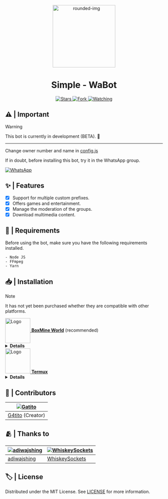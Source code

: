 <p align="center">
    <a href="https://github.com/G4tito/Simple-WaBot/">
        <img src="https://i.ibb.co/JpPw2jg/rounded-img.png" alt="rounded-img" width="200">
    </a>
</p>

<h1 align="center">Simple - WaBot</h1>

<p align="center">
    <a href="https://github.com/G4tito/Simple-WaBot/stargazers/">
        <img title="Stars" src="https://img.shields.io/github/stars/G4tito/Simple-WaBot?&style=social">
    </a>
    <a href="https://github.com/G4tito/Simple-WaBot/network/members">
        <img title="Fork" src="https://img.shields.io/github/forks/G4tito/Simple-WaBot?style=social">
    </a>
    <a href="https://github.com/G4tito/Simple-WaBot/watchers">
        <img title="Watching" src="https://img.shields.io/github/watchers/G4tito/Simple-WaBot?style=social">
    </a>
</p>

## ⚠️ | Important

> [!WARNING]
> This bot is currently in development (BETA). 🍟

---

Change owner number and name in [config.js](https://github.com/G4tito/Simple-WaBot/blob/main/setting.js#L22)

If in doubt, before installing this bot, try it in the WhatsApp group.

[![WhatsApp](https://img.shields.io/badge/Group-25D366?style=for-the-badge&logo=whatsapp&logoColor=white)](https://chat.whatsapp.com/ErHEyrEqcIJCYd1921aYkW)

## ✨ | Features

- [x] Support for multiple custom prefixes.
- [x] Offers games and entertainment.
- [x] Manage the moderation of the groups.
- [x] Download multimedia content.

## 📝 | Requirements

Before using the bot, make sure you have the following requirements installed.

```
- Node JS
- FFmpeg
- Yarn
```

## 📥 | Installation

> [!NOTE]
> It has not yet been purchased whether they are compatible with other platforms.

<a href="https://boxmineworld.com/">
  <img src="https://boxmineworld.com/img/favicon.png" width="80" alt="Logo" style="vertical-align: middle;" />
</a>
<b><a href="https://boxmineworld.com/">BoxMine World</a></b> <span>(recommended)</span>

<details>
  <summary><b>Details</b></summary>

_This bot has been specifically developed to work with this hosting service._

- Official website: [boxmineworld.com](https://boxmineworld.com)
- Dashboard: [dash.boxmineworld.com](https://dash.boxmineworld.com)
- Control panel: [panel.boxmineworld.com](https://panel.boxmineworld.com)

</details>

<a href="https://termux.dev/">
  <img src="https://termux.dev/favicon.ico" width="80" alt="Logo" />
</a>
<b><a href="https://termux.dev/">Termux</a></b>

<details>
 <summary><b>Details</b></summary>

```bash
# Setup Termux storage
termux-setup-storage

# Update and upgrade packages
apt-get update -y && apt-get upgrade -y

# Install necessary packages
pkg install -y git nodejs ffmpeg yarn

# Clone the Simple-WaBot repo
git clone https://github.com/G4tito/Simple-WaBot.git

# Navigate to the project directory
cd Simple-WaBot

# Install project dependencies
yarn install

# Run the application
node .
```
</details>

## 💼 | Contributors

| [![Gatito](https://github.com/G4tito.png?size=100)](https://github.com/G4tito) |
| --- |
| [G4tito](https://github.com/G4tito) (Creator) |

## 🫂 | Thanks to

| [![adiwajshing](https://github.com/adiwajshing.png?size=100)](https://github.com/adiwajshing) | [![WhiskeySockets](https://github.com/WhiskeySockets.png?size=100)](https://github.com/WhiskeySockets) |
| --- | --- |
| [adiwajshing](https://github.com/adiwajshing) | [WhiskeySockets](https://github.com/WhiskeySockets) |

## 🏷️ | License

Distributed under the MIT License. See [LICENSE](https://github.com/G4tito/Simple-WaBot/blob/main/LICENSE) for more information.
